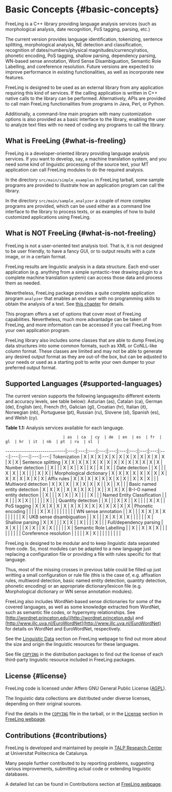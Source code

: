 # Basic Concepts {#basic-concepts}

FreeLing is a C++ library providing language analysis services (such as morphological analysis, date recognition, PoS tagging, parsing, etc.)

The current version provides language identification, tokenizing, sentence splitting, morphological analysis, NE detection and classification, recognition of dates/numbers/physical magnitudes/currency/ratios, phonetic encoding, PoS tagging, shallow parsing, dependency parsing, WN-based sense annotation, Word Sense Disambiguation, Semantic Role Labelling, and coreference resolution. Future versions are expected to improve performance in existing functionalities, as well as incorporate new features.

FreeLing is designed to be used as an external library from any application requiring this kind of services. If the calling application is written in C++ native calls to the library can be performed. Alternatively, APIs are provided to call main FreeLing functionalities from programs in Java, Perl, or Python.

Additionally, a command-line main program with many customization options is also provided as a basic interface to the library, enabling the user to analyze text files with no need of coding any programs to call the library.

## What is FreeLing {#what-is-freeling}

FreeLing is a developer-oriented library providing language analysis services. If you want to develop, say, a machine translation system, and you need some kind of linguistic processing of the source text, your MT application can call FreeLing modules to do the required analysis.

In the directory `src/main/simple_examples` in FreeLing tarball, some sample programs are provided to illustrate how an application program can call the library.

In the directory `src/main/sample_analyzer` a couple of more complex programs are provided, which can be used either as a command line interface to the library to process texts, or as examples of how to build customized applications using FreeLing.

## What is NOT FreeLing {#what-is-not-freeling}

FreeLing is not a user-oriented text analysis tool. That is, it is not designed to be user friendly, to have a fancy GUI, or to output results with a cute image, or in a certain format.

FreeLing results are linguistic analysis in a data structure. Each end-user application (e.g. anything from a simple syntactic-tree drawing plugin to a complete machine translation system) can access those data and process them as needed.

Nevertheless, FreeLing package provides a quite complete application program `analyzer` that enables an end user with no programming skills to obtain the analysis of a text. See [this chapter](#using-the-sample-main-program-to-process-corpora) for details.

This program offers a set of options that cover most of FreeLing capabilities. Nevertheless, much more advantadge can be taken of FreeLing, and more information can be accessed if you call FreeLing from your own application program.

FreeLing library also includes some classes that are able to dump FreeLing data structures into some common formats, such as XML or CoNLL-like column format. These classes are limited and may not be able to generate any desired output format as they are out-of-the box, but can be adjusted to your needs or used as a starting poit to write your own dumper to your preferred output format.

## Supported Languages {#supported-languages}

The current version supports the following languages(to different extents and accuracy levels, see table below): Asturian (as), Catalan (ca), German (de), English (en), French (fr), Galician (gl), Croatian (hr), Italian (it), Norwegian (nb), Portuguese (pt), Russian (ru), Slovene (sl), Spanish (es), and Welsh (cy).

**Table 1.1:** Analysis services available for each language.

                             | as  | ca  | cy  | de  | en  | es  | fr  | gl  | hr  | it  | nb  | pt  | ru  | sl  |
-----------------------------|:---:|:---:|:---:|:---:|:---:|:---:|:---:|:---:|:---:|:---:|:---:|:---:|:---:|:---:|
Tokenization                 | X   | X   | X   | X   | X   | X   | X   | X   | X   | X   | X   | X   | X   | X   |
Sentence splitting           | X   | X   | X   | X   | X   | X   | X   | X   | X   | X   | X   | X   | X   | X   |
Number detection             |     | X   |     |     | X   | X   |     | X   |     | X   |     | X   | X   |     |
Date detection               |     | X   |     |     | X   | X   |     | X   |     |     |     | X   | X   |     |
Morphological dictionary     | X   | X   | X   | X   | X   | X   | X   | X   | X   | X   | X   | X   | X   | X   |
Affix rules                  | X   | X   | X   | X   | X   | X   | X   | X   |     | X   | X   | X   |     |     |
Multiword detection          | X   | X   | X   |     | X   | X   | X   | X   |     | X   |     | X   |     |     |
Basic named entity detection | X   | X   | X   |     | X   | X   | X   | X   |     | X   |     | X   | X   | X   |
B-I-O named entity detection |     | X   |     |     | X   | X   |     | X   |     |     |     | X   |     |     |
Named Entity Classification  |     | X   |     |     | X   | X   |     |     |     |     |     | X   |     |     | 
Quantity detection           |     | X   |     |     | X   | X   |     | X   |     |     |     | X   | X   |     | 
PoS tagging                  | X   | X   | X   | X   | X   | X   | X   | X   | X   | X   | X   | X   | X   | X   | 
Phonetic encoding            |     |     |     |     | X   | X   |     |     |     |     |     |     |     |     | 
WN sense annotation          |     | X   |     |     | X   | X   | X   | X   |     |     |     |     |     | X   |
UKB sense disambiguation     |     | X   |     |     | X   | X   | X   | X   |     |     |     |     |     | X   |
Shallow parsing              | X   | X   |     |     | X   | X   |     | X   |     |     |     | X   |     |     | 
Full/dependency parsing      | X   | X   |     |     | X   | X   |     | X   | X   |     |     |     |     | X   |
Semantic Role Labelling      |     | X   |     | X   | X   | X   |     |     |     |     |     |     |     |     |
Coreference resolution       |     |     |     |     | X   | X   |     |     |     |     |     |     |     |     | 

FreeLing is designed to be modular and to keep linguistic data separated from code. So, most modules can be adapted to a new language just replacing a configuration file or providing a file with rules specific for that language.

Thus, most of the missing crosses in previous table could be filled up just writting a small configuration or rule file (this is the case of, e.g. affixation rules, multiword detection, basic named entity detection, quantity detection, phonetic encoding) or an appropriate dictionary/lexicon file (e.g. Morphological dictionary or WN sense annotation modules).

FreeLing also includes WordNet-based sense dictionaries for some of the covered languages, as well as some knowledge extracted from WordNet, such as semantic file codes, or hypernymy relationships. See [http://wordnet.princeton.edu](http://wordnet.princeton.edu) and [http://www.illc.uva.nl/EuroWordNet](http://www.illc.uva.nl/EuroWordNet) for details on WordNet and EuroWordNet, respectively.

See the [Linguistic Data](http://nlp.lsi.upc.edu/freeling/linguistic-data) section on FreeLing webpage to find out more about the size and origin the linguistic resources for these languages.

See file [`COPYING`](https://github.com/TALP-UPC/FreeLing/blob/master/COPYING) in the distribution packages to find out the license of each third-party linguistic resource included in FreeLing packages.

## License {#license}

FreeLing code is licensed under Affero GNU General Public License ([AGPL](http://www.gnu.org/licenses/agpl.html)).

The linguistic data collections are distributed under diverse licenses, depending on their original sources.

Find the details in the [`COPYING`](https://github.com/TALP-UPC/FreeLing/blob/master/COPYING) file in the tarball, or in the [License](http://nlp.lsi.upc.edu/freeling/node/6) section in [FreeLing webpage](http://nlp.lsi.upc.edu/freeling).

## Contributions {#contributions}

FreeLing is developed and maintained by people in [TALP Research Center](http://www.talp.upc.edu) at Universitat Politecnica de Catalunya.

Many people further contributed to by reporting problems, suggesting various improvements, submitting actual code or extending linguistic databases.

A detailed list can be found in Contributions section at [FreeLing webpage](http://nlp.lsi.upc.edu/freeling).


